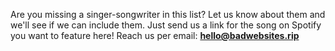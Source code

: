 Are you missing a singer-songwriter in this list? Let us know about them and we'll see if we can include them. Just send us a link for the song on Spotify you want to feature here! Reach us per email: **hello@badwebsites.rip**
